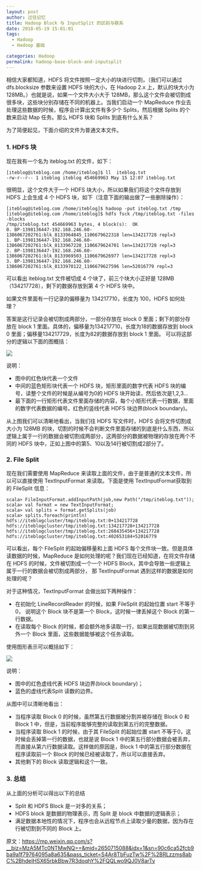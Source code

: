 ```yaml
---
layout: post
author: 过往记忆
title: Hadoop Block 与 InputSplit 的区别与联系
date: 2018-05-19 15:01:01
tags:
  - Hadoop
  - Hadoop 基础

categories: Hadoop
permalink: hadoop-base-block-and-inputsplit
---
```


相信大家都知道，HDFS 将文件按照一定大小的块进行切割，（我们可以通过 dfs.blocksize 参数来设置 HDFS 块的大小，在 Hadoop 2.x 上，默认的块大小为 128MB。）也就是说，如果一个文件大小大于 128MB，那么这个文件会被切割成很多块，这些块分别存储在不同的机器上。当我们启动一个 MapReduce 作业去处理这些数据的时候，程序会计算出文件有多少个 Splits，然后根据 Splits 的个数来启动 Map 任务。那么 HDFS 块和 Splits 到底有什么关系？

为了简便起见，下面介绍的文件为普通文本文件。

### 1. HDFS 块

现在我有一个名为 iteblog.txt 的文件，如下：
```
[iteblog@iteblog.com /home/iteblog]$ ll  iteblog.txt
-rw-r--r-- 1 iteblog iteblog 454669963 May 15 12:07 iteblog.txt
```
很明显，这个文件大于一个 HDFS 块大小，所以如果我们将这个文件存放到 HDFS 上会生成 4 个 HDFS 块，如下（注意下面的输出做了一些删除操作）：
```
[iteblog@iteblog.com /home/iteblog]$ hadoop -put iteblog.txt /tmp
[iteblog@iteblog.com /home/iteblog]$ hdfs fsck /tmp/iteblog.txt -files -blocks
/tmp/iteblog.txt 454669963 bytes, 4 block(s):  OK
0. BP-1398136447-192.168.246.60-1386067202761:blk_8133964845_1106679622318 len=134217728 repl=3
1. BP-1398136447-192.168.246.60-1386067202761:blk_8133967228_1106679624701 len=134217728 repl=3
2. BP-1398136447-192.168.246.60-1386067202761:blk_8133969503_1106679626977 len=134217728 repl=3
3. BP-1398136447-192.168.246.60-1386067202761:blk_8133970122_1106679627596 len=52016779 repl=3
```
可以看出 iteblog.txt 文件被切成 4 个块了，前三个块大小正好是 128MB（134217728），剩下的数据存放到第 4 个 HDFS 块中。

如果文件里面有一行记录的偏移量为 134217710，长度为 100，HDFS 如何处理？

答案是这行记录会被切割成两部分，一部分存放在 block 0 里面；剩下的部分存放在 block 1 里面。具体的，偏移量为134217710，长度为18的数据存放到 block 0 里面；偏移量134217729，长度为82的数据存放到 block 1 里面。 可以将这部分的逻辑以下面的图概括：

![](https://github.com/sjf0115/PubLearnNotes/blob/master/image/Hadoop/hadoop-base-block-and-inputsplit-1.png?raw=true)

说明：
- 图中的红色块代表一个文件
- 中间的蓝色矩形块代表一个 HDFS 块，矩形里面的数字代表 HDFS 块的编号，读整个文件的时候是从编号为0的 HDFS 块开始读，然后依次是1,2,3...
- 最下面的一行矩形代表文件里面存储的内容，每个小矩形代表一行数据，里面的数字代表数据的编号。红色的竖线代表 HDFS 块边界(block boundary)。

从上图我们可以清晰地看出，当我们往 HDFS 写文件时，HDFS 会将文件切割成大小为 128MB 的块，切割的时候不会判断文件里面存储的到底是什么东西，所以逻辑上属于一行的数据会被切割成两部分，这两部分的数据被物理的存放在两个不同的 HDFS 块中，正如上图中的第5、10以及14行被切割成2部分了。

### 2. File Split

现在我们需要使用 MapReduce 来读取上面的文件，由于是普通的文本文件，所以可以直接使用 TextInputFormat 来读取。下面是使用 TextInputFormat获取到的 FileSplit 信息：
```
scala> FileInputFormat.addInputPath(job,new Path("/tmp/iteblog.txt"));
scala> val format = new TextInputFormat;
scala> val splits = format.getSplits(job)
scala> splits.foreach(println)
hdfs://iteblogcluster/tmp/iteblog.txt:0+134217728
hdfs://iteblogcluster/tmp/iteblog.txt:134217728+134217728
hdfs://iteblogcluster/tmp/iteblog.txt:268435456+134217728
hdfs://iteblogcluster/tmp/iteblog.txt:402653184+52016779
```
可以看出，每个 FileSplit 的起始偏移量和上面 HDFS 每个文件块一致。但是具体读数据的时候，MapReduce 是如何处理的呢？我们现在已经知道，在将文件存储在 HDFS 的时候，文件被切割成一个一个 HDFS Block，其中会导致一些逻辑上属于一行的数据会被切割成两部分，
那 TextInputFormat 遇到这样的数据是如何处理的呢？

对于这种情况，TextInputFormat 会做出如下两种操作：
- 在初始化 LineRecordReader 的时候，如果 FileSplit 的起始位置 start 不等于0， 说明这个 Block 块不是第一个 Block，这时候一律丢掉这个 Block 的第一行数据。
- 在读取每个 Block 的时候，都会额外地多读取一行，如果出现数据被切割到另外一个 Block 里面，这些数据能够被这个任务读取。

使用图形表示可以概括如下：

![](https://github.com/sjf0115/PubLearnNotes/blob/master/image/Hadoop/hadoop-base-block-and-inputsplit-2.png?raw=true)

说明：
- 图中的红色虚线代表 HDFS 块边界(block boundary)；
- 蓝色的虚线代表Split 读数的边界。

从图中可以清晰地看出：
- 当程序读取 Block 0 的时候，虽然第五行数据被分割并被存储在 Block 0 和 Block 1 中，但是，当前程序能够完整的读取到第五行的完整数据。
- 当程序读取 Block 1 的时候，由于其 FileSplit 的起始位置 start 不等于0，这时候会丢掉第一行的数据，也就是说 Block 1 中的第五行部分数据会被丢弃，而直接从第六行数据读取。这样做的原因是，Block 1 中的第五行部分数据在程序读取前一个 Block 的时候已经被读取了，所以可以直接丢弃。
- 其他剩下的 Block 读取逻辑和这个一致。

### 3. 总结

从上面的分析可以得出以下的总结
- Split 和 HDFS Block 是一对多的关系；
- HDFS block 是数据的物理表示，而 Split 是 block 中数据的逻辑表示；
- 满足数据本地性的情况下，程序也会从远程节点上读取少量的数据，因为存在行被切割到不同的 Block 上。

原文：https://mp.weixin.qq.com/s?__biz=MzA5MTc0NTMwNQ==&mid=2650715088&idx=1&sn=90c6ca52fcb9ba9a1f79764095a8a635&pass_ticket=S4Ar8TbFuzTw%2F%2BRLzzms8abC%2BhdeIHSX65rbkBbw7R3doqhY%2FQQLwo9QJ0V8arTy
